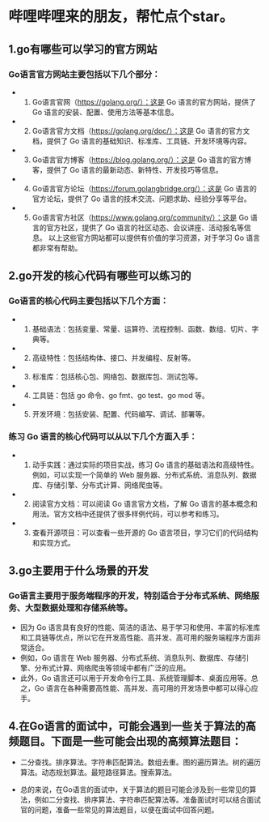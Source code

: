# 哔哩哔哩来的朋友，帮忙点个star。

## 1.go有哪些可以学习的官方网站
### Go语言官方网站主要包括以下几个部分：
- 1. Go语言官网（https://golang.org/）：这是 Go 语言的官方网站，提供了 Go 语言的安装、配置、使用方法等基本信息。
- 2. Go语言官方文档（https://golang.org/doc/）：这是 Go 语言的官方文档，提供了 Go 语言的基础知识、标准库、工具链、开发环境等内容。
- 3. Go语言官方博客（https://blog.golang.org/）：这是 Go 语言的官方博客，提供了 Go 语言的最新动态、新特性、开发技巧等信息。
- 4. Go语言官方论坛（https://forum.golangbridge.org/）：这是 Go 语言的官方论坛，提供了 Go 语言的技术交流、问题求助、经验分享等平台。
- 5. Go语言官方社区（https://www.golang.org/community/）：这是 Go 语言的官方社区，提供了 Go 语言的社区动态、会议讲座、活动报名等信息。
以上这些官方网站都可以提供有价值的学习资源，对于学习 Go 语言都非常有帮助。

## 2.go开发的核心代码有哪些可以练习的
### Go语言的核心代码主要包括以下几个方面：
- 1. 基础语法：包括变量、常量、运算符、流程控制、函数、数组、切片、字典等。
- 2. 高级特性：包括结构体、接口、并发编程、反射等。
- 3. 标准库：包括核心包、网络包、数据库包、测试包等。
- 4. 工具链：包括 go 命令、go fmt、go test、go mod 等。
- 5. 开发环境：包括安装、配置、代码编写、调试、部署等。
### 练习 Go 语言的核心代码可以从以下几个方面入手：
- 1. 动手实践：通过实际的项目实战，练习 Go 语言的基础语法和高级特性。例如，可以实现一个简单的 Web 服务器、分布式系统、消息队列、数据库、存储引擎、分布式计算、网络爬虫等。
- 2. 阅读官方文档：可以阅读 Go 语言官方文档，了解 Go 语言的基本概念和用法。官方文档中还提供了很多样例代码，可以参考和练习。
- 3. 查看开源项目：可以查看一些开源的 Go 语言项目，学习它们的代码结构和实现方式。

## 3.go主要用于什么场景的开发
### Go语言主要用于服务端程序的开发，特别适合于分布式系统、网络服务、大型数据处理和存储系统等。
- 因为 Go 语言具有良好的性能、简洁的语法、易于学习和使用、丰富的标准库和工具链等优点，所以它在开发高性能、高并发、高可用的服务端程序方面非常适合。
- 例如，Go 语言在 Web 服务器、分布式系统、消息队列、数据库、存储引擎、分布式计算、网络爬虫等领域中都有广泛的应用。
- 此外，Go 语言还可以用于开发命令行工具、系统管理脚本、桌面应用等。总之，Go 语言在各种需要高性能、高并发、高可用的开发场景中都可以得心应手。

## 4.在Go语言的面试中，可能会遇到一些关于算法的高频题目。下面是一些可能会出现的高频算法题目：

- 二分查找。排序算法。字符串匹配算法。数组去重。图的遍历算法。树的遍历算法。动态规划算法。最短路径算法。搜索算法。

- 总的来说，在Go语言的面试中，关于算法的题目可能会涉及到一些常见的算法，例如二分查找、排序算法、字符串匹配算法等。准备面试时可以结合面试官的问题，准备一些常见的算法题目，以便在面试中回答问题。
